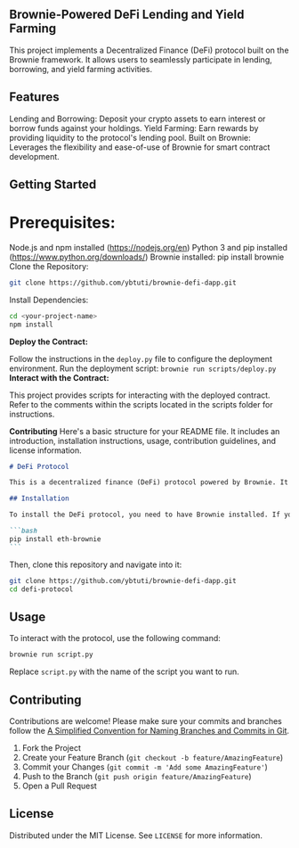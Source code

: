 ## Brownie-Powered DeFi Lending and Yield Farming

This project implements a Decentralized Finance (DeFi) protocol built on the Brownie framework. It allows users to seamlessly participate in lending, borrowing, and yield farming activities.

## Features

Lending and Borrowing: Deposit your crypto assets to earn interest or borrow funds against your holdings.
Yield Farming: Earn rewards by providing liquidity to the protocol's lending pool.
Built on Brownie: Leverages the flexibility and ease-of-use of Brownie for smart contract development.

## Getting Started

# Prerequisites:

Node.js and npm installed (https://nodejs.org/en)
Python 3 and pip installed (https://www.python.org/downloads/)
Brownie installed: pip install brownie
Clone the Repository:

```Bash
git clone https://github.com/ybtuti/brownie-defi-dapp.git
```

Install Dependencies:

```Bash
cd <your-project-name>
npm install
```

**Deploy the Contract:**

Follow the instructions in the `deploy.py` file to configure the deployment environment.
Run the deployment script: `brownie run scripts/deploy.py`
**Interact with the Contract:**

This project provides scripts for interacting with the deployed contract. Refer to the comments within the scripts located in the scripts folder for instructions.

**Contributing**
Here's a basic structure for your README file. It includes an introduction, installation instructions, usage, contribution guidelines, and license information.

````markdown
# DeFi Protocol

This is a decentralized finance (DeFi) protocol powered by Brownie. It enables seamless lending, borrowing, and yield farming opportunities.

## Installation

To install the DeFi protocol, you need to have Brownie installed. If you don't have it, you can install it with:

```bash
pip install eth-brownie
```
````

Then, clone this repository and navigate into it:

```bash
git clone https://github.com/ybtuti/brownie-defi-dapp.git
cd defi-protocol
```

## Usage

To interact with the protocol, use the following command:

```bash
brownie run script.py
```

Replace `script.py` with the name of the script you want to run.

## Contributing

Contributions are welcome! Please make sure your commits and branches follow the [A Simplified Convention for Naming Branches and Commits in Git](https://dev.to/varbsan/a-simplified-convention-for-naming-branches-and-commits-in-git-il4).

1. Fork the Project
2. Create your Feature Branch (`git checkout -b feature/AmazingFeature`)
3. Commit your Changes (`git commit -m 'Add some AmazingFeature'`)
4. Push to the Branch (`git push origin feature/AmazingFeature`)
5. Open a Pull Request

## License

Distributed under the MIT License. See `LICENSE` for more information.
